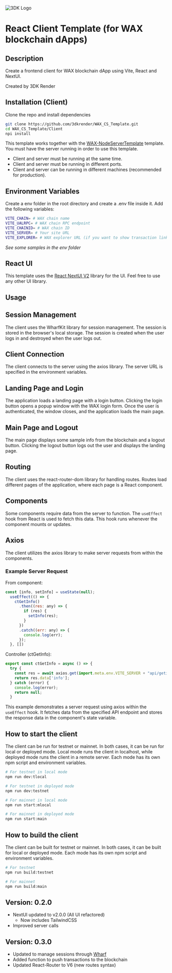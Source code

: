![3DK Logo](https://3dkrender.com/wp-content/uploads/2021/05/3DK_LOGO_400x120.png)
# React Client Template (for WAX blockchain dApps)

## Description
Create a frontend client for WAX blockchain dApp using Vite, React and NextUI.

Created by 3DK Render

## Installation (Client)

Clone the repo and install dependencies
  
  ```bash
  git clone https://github.com/3dkrender/WAX_CS_Template.git
  cd WAX_CS_Template/Client
  npi install
  ```

This template works together with the [WAX-NodeServerTemplate](https://github.com/3dkrender/WAX_CS_Template/tree/main/Server) template. You must have the server running in order to use this template.

- Client and server must be running at the same time.
- Client and server must be running in different ports.
- Client and server can be running in different machines (recommended for production).

## Environment Variables

Create a env folder in the root directory and create a .env file inside it. Add the following variables:

```bash
VITE_CHAIN= # WAX chain name
VITE_UALRPC= # WAX chain RPC endpoint
VITE_CHAINID= # WAX chain ID
VITE_SERVER= # Your site URL
VITE_EXPLORER= # WAX explorer URL (if you want to show transaction links)
```

*See some samples in the env folder*

## React UI

This template uses the [React NextUI V2](https://https://nextui.org/) library for the UI. Feel free to use any other UI library.

## Usage

## Session Management

The client uses the WharfKit library for session management. The session is stored in the browser's local storage. The session is created when the user logs in and destroyed when the user logs out.

## Client Connection

The client connects to the server using the axios library. The server URL is specified in the environment variables.

## Landing Page and Login

The application loads a landing page with a login button. Clicking the login button opens a popup window with the WAX login form. Once the user is authenticated, the window closes, and the application loads the main page.

## Main Page and Logout

The main page displays some sample info from the blockchain and a logout button. Clicking the logout button logs out the user and displays the landing page.

## Routing

The client uses the react-router-dom library for handling routes. Routes load different pages of the application, where each page is a React component.

## Components

Some components require data from the server to function. The `useEffect` hook from React is used to fetch this data. This hook runs whenever the component mounts or updates.

## Axios

The client utilizes the axios library to make server requests from within the components.

### Example Server Request

From component: 

```javascript
const [info, setInfo] = useState(null);
  useEffect(() => {
    ctGetInfo()
      .then((res: any) => {
        if (res) {
          setInfo(res);
        }
      })
      .catch((err: any) => {
        console.log(err);
      });
  }, [])
```

Controller (ctGetInfo):

```javascript
export const ctGetInfo = async () => {
  try {
    const res = await axios.get(import.meta.env.VITE_SERVER + "api/getinfo");
    return res.data['info'];
  } catch (error) {
    console.log(error);
    return null;
  }
```

This example demonstrates a server request using axios within the `useEffect` hook. It fetches data from the specified API endpoint and stores the response data in the component's state variable.

## How to start the client

The client can be run for testnet or mainnet. In both cases, it can be run for local or deployed mode. Local mode runs the client in localhost, while deployed mode runs the client in a remote server. Each mode has its own npm script and environment variables.

```bash
# For testnet in local mode
npm run dev:tlocal

# For testnet in deployed mode
npm run dev:testnet

# For mainnet in local mode
npm run start:mlocal

# For mainnet in deployed mode
npm run start:main
```

## How to build the client

The client can be built for testnet or mainnet. In both cases, it can be built for local or deployed mode. Each mode has its own npm script and environment variables.

```bash
# For testnet
npm run build:testnet

# For mainnet
npm run build:main
```

## Version: 0.2.0
- NextUI updated to v2.0.0 (All UI refactored)
  - Now includes TailwindCSS
- Improved server calls

## Version: 0.3.0
- Updated to manage sessions through [Wharf](https://wharfkit.com/)
- Added function to push transactions to the blockchain
- Updated React-Router to V6 (new routes syntax)

